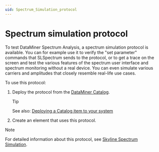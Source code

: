 ```yaml
---
uid: Spectrum_Simulation_protocol
---
```


# Spectrum simulation protocol

To test DataMiner Spectrum Analysis, a spectrum simulation protocol is available. You can for example use it to verify the "set parameter" commands that SLSpectrum sends to the protocol, or to get a trace on the screen and test the various features of the spectrum user interface and spectrum monitoring without a real device. You can even simulate various carriers and amplitudes that closely resemble real-life use cases.

To use this protocol:

1. Deploy the protocol from the [DataMiner Catalog](https://catalog.dataminer.services/details/6f33ec9f-e83d-49d5-8f85-87ad66eaa5c7).

   > [!TIP]
   > See also: [Deploying a Catalog item to your system](xref:Deploying_a_catalog_item)

1. Create an element that uses this protocol.

> [!NOTE]
> For detailed information about this protocol, see [Skyline Spectrum Simulation](https://docs.dataminer.services/connector/doc/Skyline_Spectrum_Simulation.html).
